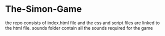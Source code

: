 # The-Simon-Game
the repo consists of index.html file and the css and script files are linked to the html file.
sounds folder contain all the sounds required for the game
